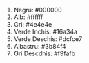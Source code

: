 1. Negru: #000000
2. Alb: #ffffff
3. Gri: #4e4e4e
4. Verde Inchis: #16a34a
5. Verde Deschis: #dcfce7
6. Albastru: #3b84f4
7. Gri Descdhis: #f9fafb
